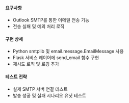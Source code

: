 #### 요구사항
- Outlook SMTP를 통한 이메일 전송 기능
- 전송 실패 및 예외 처리 로직
#### 구현 상세
- Python smtplib 및 email.message.EmailMessage 사용
- Flask 서비스 레이어에 send_email 함수 구현
- 재시도 로직 및 로깅 추가
#### 테스트 전략
- 실제 SMTP 서버 연결 테스트
- 발송 성공 및 실패 시나리오 유닛 테스트